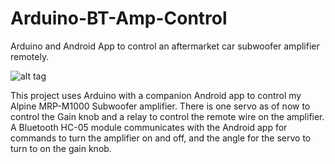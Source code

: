 # Arduino-BT-Amp-Control

Arduino and Android App to control an aftermarket car subwoofer amplifier remotely.

![alt tag](https://raw.githubusercontent.com/vjeeva/Arduino-BT-Amp-Control/ProjectInfo/OverallCircuit.jpg)

This project uses Arduino with a companion Android app to control my Alpine MRP-M1000 Subwoofer amplifier. There is one servo as of now to control the Gain knob and a relay to control the remote wire on the amplifier. A Bluetooth HC-05 module communicates with the Android app for commands to turn the amplifier on and off, and the angle for the servo to turn to on the gain knob.
